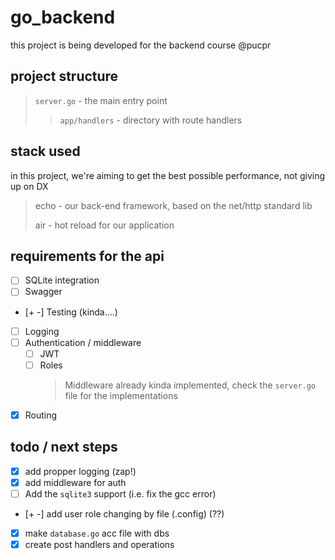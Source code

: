 # go_backend

this project is being developed for the backend course @pucpr

## project structure
>
> ```server.go``` - the main entry point
> > ```app/handlers``` - directory with route handlers
>

## stack used

in this project, we're aiming to get the best possible performance, not giving up on DX
> echo - our back-end framework, based on the net/http standard lib
>
> air - hot reload for our application

## requirements for the api

- [ ] SQLite integration
- [ ] Swagger
- [+ -] Testing (kinda....)
- [ ] Logging
- [ ] Authentication / middleware
  - [ ] JWT
  - [ ] Roles
    > Middleware already kinda implemented, check the ```server.go``` file for the implementations
- [x] Routing

## todo / next steps

- [x] add propper logging (zap!)
- [x] add middleware for auth
- [ ] Add the ```sqlite3``` support (i.e. fix the gcc error)
- [+ -] add user role changing by file (.config) (??)

- [x] make ```database.go``` acc file with dbs
- [x] create post handlers and operations

